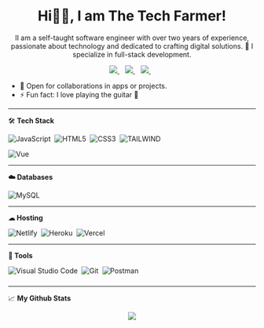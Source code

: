 <H1 align='center'>Hi👋🏿, I am The Tech Farmer!</H1>
<p align='center'>II am a self-taught software engineer with over two years of experience, passionate about technology and dedicated to crafting digital solutions. 🌱 I specialize in full-stack development.
</p>

<p align='center'>

<a href="https://twitter.com/billygotclout">
  <img src="https://img.shields.io/badge/twitter-%231DA1F2.svg?&style=for-the-badge&logo=twitter&logoColor=white" />
</a>&nbsp;&nbsp;
<a href="mailto:williamsoluwademilade@gmail.com">
  <img src="https://img.shields.io/badge/gmail-%23D14836.svg?&style=for-the-badge&logo=gmail&logoColor=white" />
</a>&nbsp;&nbsp;

<a href="https://www.linkedin.com/in/demilade-williams/">
  <img src="https://img.shields.io/badge/linkedin-%230077B5.svg?&style=for-the-badge&logo=linkedin&logoColor=white" />
</a>&nbsp;&nbsp;
<!-- <img src="https://gpvc.arturio.dev/blessedmadukoma"> -->
</p>

- 🤝 Open for collaborations in apps or projects.
- ⚡ Fun fact: I love playing the guitar 🤩

---

🛠 <b>Tech Stack</b>

<!-- ![Go](https://img.shields.io/badge/-Golang-29BEB0?style=for-the-badge&logo=go&logoColor=white)&nbsp;
![Python](https://img.shields.io/badge/Python-3670A0?style=for-the-badge&logo=python&logoColor=FFD43B)&nbsp; -->

![JavaScript](https://img.shields.io/badge/-JavaScript-323330?style=for-the-badge&logo=javascript)&nbsp;
![HTML5](https://img.shields.io/badge/html5-%23E34F26.svg?style=for-the-badge&logo=html5&logoColor=white)&nbsp;
![CSS3](https://img.shields.io/badge/css3-%231572B6.svg?style=for-the-badge&logo=css3&logoColor=white)&nbsp;
![TAILWIND](https://img.shields.io/badge/tailwind-%231552B9.svg?style=for-the-badge&logo=tailwindcss&logoColor=white)&nbsp;

<!-- ![ReactJS](https://img.shields.io/badge/-react.JS-323330?style=for-the-badge&logo=react)&nbsp;
![Next](https://img.shields.io/badge/-Next.JS-35495E?style=for-the-badge&logo=next.js)&nbsp; -->

<!-- ![Flask](https://img.shields.io/badge/Flask-%23000.svg?style=for-the-badge&logo=flask)&nbsp; -->

![Vue](https://img.shields.io/badge/-Vue-35495E?style=for-the-badge&logo=vue.js)&nbsp;

---

<b>☁️ Databases</b>

<!-- ![PostgreSQL](https://img.shields.io/badge/postgresql-blue.svg?style=for-the-badge&logo=postgresql&logoColor=white)&nbsp; -->

![MySQL](https://img.shields.io/badge/mysql-00758F.svg?style=for-the-badge&logo=mysql&logoColor=F19011)&nbsp;

<!-- ![SQLite](https://img.shields.io/badge/sqlite-%2307405e.svg?style=for-the-badge&logo=sqlite)&nbsp; -->

---

**☁ Hosting**

![Netlify](https://img.shields.io/badge/netlify-%23000000.svg?style=for-the-badge&logo=netlify&logoColor=#00C7B7)&nbsp;
![Heroku](https://img.shields.io/badge/heroku-%23430098.svg?style=for-the-badge&logo=heroku&logoColor=white)&nbsp;
![Vercel](https://img.shields.io/badge/vercel-323330?style=for-the-badge&logo=vercel&logoColor=#00C7B7)&nbsp;

---

**🧰 Tools**

![Visual Studio Code](https://img.shields.io/badge/VS%20Code-05122A?style=for-the-badge&logo=visual-studio-code&logoColor=007ACC)&nbsp;
![Git](https://img.shields.io/badge/-Git-05122A?style=for-the-badge&logo=git)&nbsp;
![Postman](https://img.shields.io/badge/Postman-FF6C37?style=for-the-badge&logo=postman&logoColor=white)&nbsp;

###

<!--
📖 <b>Recent Blog Posts</b>

- ✔ <a href="https://blog.mblessed.tech/deploy-go-api-to-koyeb">Deploy Go API to Koyeb (An Heroku Alternative)</a>
- 🔬 <a href="https://mblessed.hashnode.dev/go-embed-embed-your-frontendhtml-in-golang">Embed HTML frontend in Go: Go Embed</a>
- 🔗 <a href="https://mblessed.hashnode.dev/getting-started-with-golang-web-application-and-authentication-part-1">Getting started with Golang web application (and authentication) Part 1</a>
<!-- - 🧫 <a href="https://o-ifeanyi.hashnode.dev/writing-integration-test-in-flutter">Writing Integration Test In Flutter</a>
- 🔬 <a href="https://o-ifeanyi.hashnode.dev/writing-widget-test-in-flutter">Writing Widget Test In Flutter</a>
- 🧪 <a href="https://o-ifeanyi.hashnode.dev/writing-unit-test-in-flutter-with-mockito">Writing Unit Test In Flutter With Mockito</a> -->

---

📈 <b>My Github Stats</b>

<p align = "center">
  <!-- <img src = "https://github-readme-stats.vercel.app/api?username=blessedmadukoma&show_icons=true&theme=tokyonight&line_height=40"> -->
  <img src = "https://github-readme-stats.vercel.app/api/top-langs/?username=billygotclout&&theme=tokyonight">
</p>

<!-- My GitHub streaks
<img height=200 width=800 align="center" src="https://github-readme-streak-stats.herokuapp.com/?user=blessedmadukoma&theme=highcontrast" alt="Blessed's Github streak" />
</a> -->
